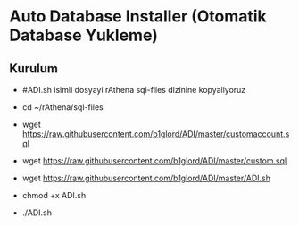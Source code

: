 # Auto Database Installer (Otomatik Database Yukleme)

## Kurulum
* #ADI.sh isimli dosyayi rAthena sql-files dizinine kopyaliyoruz


* cd ~/rAthena/sql-files
* wget https://raw.githubusercontent.com/b1glord/ADI/master/customaccount.sql
* wget https://raw.githubusercontent.com/b1glord/ADI/master/custom.sql
* wget https://raw.githubusercontent.com/b1glord/ADI/master/ADI.sh
* chmod +x ADI.sh
* ./ADI.sh</p>

